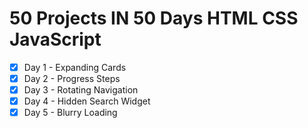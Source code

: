 # 50 Projects IN 50 Days HTML CSS JavaScript 

- [x] Day 1 - Expanding Cards
- [x] Day 2 - Progress Steps
- [x] Day 3 - Rotating Navigation
- [x] Day 4 - Hidden Search Widget
- [x] Day 5 - Blurry Loading